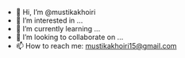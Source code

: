 - 👋 Hi, I’m @mustikakhoiri
- 👀 I’m interested in ...
- 🌱 I’m currently learning ...
- 💞️ I’m looking to collaborate on ...
- 📫 How to reach me: mustikakhoiri15@gmail.com

<!---
mustikakhoiri/mustikakhoiri is a ✨ special ✨ repository because its `README.md` (this file) appears on your GitHub profile.
You can click the Preview link to take a look at your changes.
--->
